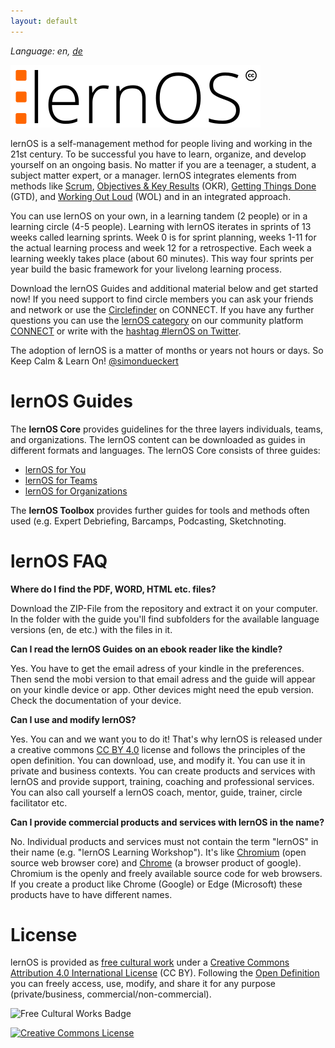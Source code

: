 ```yaml
---
layout: default
---
```

*Language: en, [de](/lernos-core/de/)*

![lernOS Logo](https://github.com/cogneon/lernos-core/raw/master/images/lernOS-logo-400px.png)
<br />

lernOS is a self-management method for people living and working in the 21st century. To be successful you have to learn, organize, and develop yourself on an ongoing basis. No matter if you are a teenager, a student, a subject matter expert, or a manager. lernOS integrates elements from methods like [Scrum](https://www.scrumguides.org/), [Objectives & Key Results](https://en.wikipedia.org/wiki/OKR) (OKR), [Getting Things Done](https://gettingthingsdone.com) (GTD), and [Working Out Loud](https://workingoutloud.com) (WOL) and  in an integrated approach.

You can use lernOS on your own, in a learning tandem (2 people) or in a learning circle (4-5 people). Learning with lernOS iterates in sprints of 13 weeks called learning sprints. Week 0 is for sprint planning, weeks 1-11 for the actual learning process and week 12 for a retrospective. Each week a learning weekly takes place (about 60 minutes). This way four sprints per year build the basic framework for your livelong learning process.

Download the lernOS Guides and additional material below and get started now! If you need support to find circle members you can ask your friends and network or use the [Circlefinder](https://community.cogneon.de/c/lernos/lernos-circlefinder) on CONNECT. If you have any further questions you can use the [lernOS category](https://community.cogneon.de/c/lernos) on our community platform [CONNECT](https://community.cogneon.de) or write with the [hashtag #lernOS on Twitter](https://twitter.com/search?q=%23lernOS).

The adoption of lernOS is a matter of months or years not hours or days. So Keep Calm & Learn On!
[@simondueckert](https://twitter.com/simondueckert)

# lernOS  Guides
The **lernOS Core** provides guidelines for the three layers individuals, teams, and organizations. The lernOS content can be downloaded as guides in different formats and languages. The lernOS Core consists of three guides:

* [lernOS for You](https://github.com/cogneon/lernos-for-you)
* [lernOS for Teams](https://github.com/cogneon/lernos-for-teams)
* [lernOS for Organizations](https://github.com/cogneon/lernos-for-organizations)

The **lernOS Toolbox** provides further guides for tools and methods often used (e.g. Expert Debriefing, Barcamps, Podcasting, Sketchnoting.

# lernOS FAQ
**Where do I find the PDF, WORD, HTML etc. files?**

Download the ZIP-File from the repository and extract it on your computer. In the folder with the guide you'll find subfolders for the available language versions (en, de etc.) with the files in it.

**Can I read the lernOS Guides on an ebook reader like the kindle?**

Yes. You have to get the email adress of your kindle in the preferences. Then send the mobi version to that email adress and the guide will appear on your kindle device or app. Other devices might need the epub version. Check the documentation of your device.

**Can I use and modify lernOS?**

Yes. You can and we want you to do it! That's why lernOS is released under a creative commons [CC BY 4.0](https://creativecommons.org/licenses/by/4.0/) license and follows the principles of the open definition. You can download, use, and modify it. You can use it in private and business contexts. You can create products and services with lernOS and provide support, training, coaching and professional services. You can also call yourself a lernOS coach, mentor, guide, trainer, circle facilitator etc.

**Can I provide commercial products and services with lernOS in the name?**

No. Individual products and services must not contain the term "lernOS" in their name (e.g. "lernOS Learning Workshop"). It's like [Chromium](https://www.chromium.org/Home) (open source web browser core) and [Chrome](https://www.google.com/intl/en_en/chrome/) (a browser product of google). Chromium is the openly and freely available source code for web browsers. If you create a product like Chrome (Google) or Edge (Microsoft) these products have to have different names.

# License
lernOS is provided as [free cultural work](https://creativecommons.org/share-your-work/public-domain/freeworks/) under a [Creative Commons Attribution 4.0 International License](https://creativecommons.org/licenses/by/4.0/) (CC BY). Following the [Open Definition](https://opendefinition.org/) you can freely access, use, modify, and share it for any purpose (private/business, commercial/non-commercial).

![Free Cultural Works Badge](https://upload.wikimedia.org/wikipedia/commons/thumb/b/b7/Approved-for-free-cultural-works.svg/240px-Approved-for-free-cultural-works.svg.png)

<a rel="license" href="http://creativecommons.org/licenses/by/4.0/" target="_blank"><img alt="Creative Commons License" style="border-width:0" src="https://i.creativecommons.org/l/by/4.0/88x31.png" /></a>
